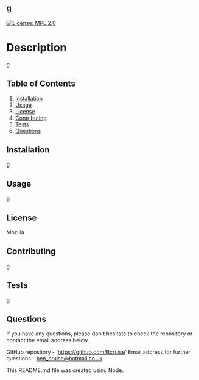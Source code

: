 ## g

  [![License: MPL 2.0](https://img.shields.io/badge/License-MPL%202.0-brightgreen.svg)](https://opensource.org/licenses/MPL-2.0)

  # Description

  g

  ## Table of Contents

  1. [Installation](#installation)
  2. [Usage](#usage)
  3. [License](#license)
  4. [Contributing](#contributing)
  5. [Tests](#tests)
  6. [Questions](#questions)

  ## Installation

  g

  ## Usage

  g

  ## License

  Mozilla

  ## Contributing

  g

  ## Tests

  g

  ## Questions

  If you have any questions, please don't hesitate to check the repository or contact the email address below.

  GitHub repository - 'https://github.com/Bcruise'
  Email address for further questions - ben_cruise@hotmail.co.uk
  
  
  This README.md file was created using Node.
